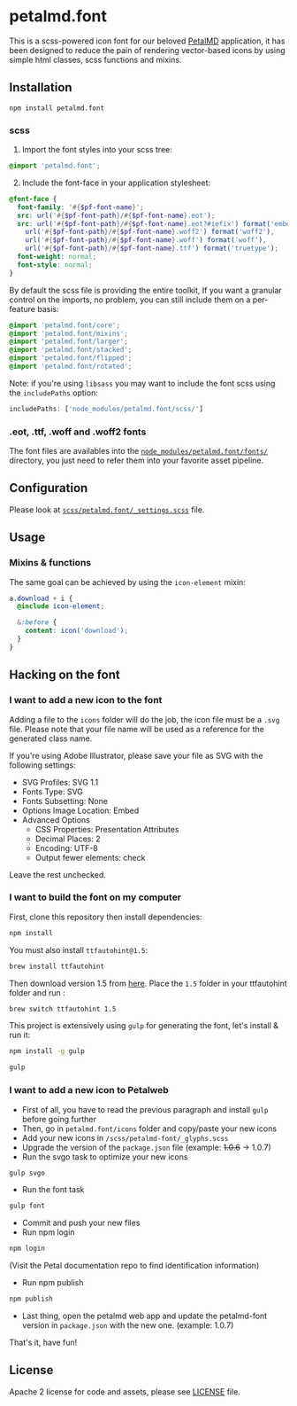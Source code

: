 # petalmd.font

This is a scss-powered icon font for our beloved [PetalMD](https://petalmd.com) application, it has been designed to reduce the pain of rendering vector-based icons by using simple html classes, scss functions and mixins.

## Installation

```
npm install petalmd.font
```

### scss

1. Import the font styles into your scss tree:

```scss
@import 'petalmd.font';
```

2. Include the font-face in your application stylesheet:

```scss
@font-face {
  font-family: '#{$pf-font-name}';
  src: url('#{$pf-font-path}/#{$pf-font-name}.eot');
  src: url('#{$pf-font-path}/#{$pf-font-name}.eot?#iefix') format('embedded-opentype'),
    url('#{$pf-font-path}/#{$pf-font-name}.woff2') format('woff2'),
    url('#{$pf-font-path}/#{$pf-font-name}.woff') format('woff'),
    url('#{$pf-font-path}/#{$pf-font-name}.ttf') format('truetype');
  font-weight: normal;
  font-style: normal;
}
```

By default the scss file is providing the entire toolkit, If you want a granular control on the imports, no problem, you can still include them on a per-feature basis:

```scss
@import 'petalmd.font/core';
@import 'petalmd.font/mixins';
@import 'petalmd.font/larger';
@import 'petalmd.font/stacked';
@import 'petalmd.font/flipped';
@import 'petalmd.font/rotated';
```

Note: if you're using `libsass` you may want to include the font scss using the `includePaths` option:

```javascript
includePaths: ['node_modules/petalmd.font/scss/']
```

### .eot, .ttf, .woff and .woff2 fonts

The font files are availables into the [`node_modules/petalmd.font/fonts/`](https://github.com/petaldevelopment/petalmd.font/tree/master/fonts) directory, you just need to refer them into your favorite asset pipeline.

## Configuration

Please look at [`scss/petalmd.font/_settings.scss`](https://github.com/petaldevelopment/petalmd.font/blob/master/scss/petalmd.font/_settings.scss) file.

## Usage

### Mixins & functions

The same goal can be achieved by using the `icon-element` mixin:

```scss
a.download + i {
  @include icon-element;

  &:before {
    content: icon('download');
  }
}
```

## Hacking on the font

### I want to add a new icon to the font

Adding a file to the `icons` folder will do the job, the icon file must be a `.svg` file.
Please note that your file name will be used as a reference for the generated class name.

If you're using Adobe Illustrator, please save your file as SVG with the following settings:

- SVG Profiles: SVG 1.1
- Fonts Type: SVG
- Fonts Subsetting: None
- Options Image Location: Embed
- Advanced Options
  - CSS Properties: Presentation Attributes
  - Decimal Places: 2
  - Encoding: UTF-8
  - Output fewer <tspan> elements: check

Leave the rest unchecked.

### I want to build the font on my computer

First, clone this repository then install dependencies:

```sh
npm install
```

You must also install `ttfautohint@1.5`:

```sh
brew install ttfautohint
```

Then download version 1.5 from [here](https://s3.amazonaws.com/petalmd.jenkins-ios/ttfautohint.zip). Place the `1.5` folder in your ttfautohint folder and run :

```sh
brew switch ttfautohint 1.5
```

This project is extensively using `gulp` for generating the font, let's install & run it:

```sh
npm install -g gulp
```

```sh
gulp
```

### I want to add a new icon to Petalweb

- First of all, you have to read the previous paragraph and install `gulp` before going further
- Then, go in `petalmd.font/icons` folder and copy/paste your new icons
- Add your new icons in `/scss/petalmd-font/_glyphs.scss`
- Upgrade the version of the `package.json` file (example: ~~1.0.6~~ -> 1.0.7)
- Run the svgo task to optimize your new icons
```sh
gulp svgo
```
- Run the font task
```sh
gulp font
```
- Commit and push your new files
- Run npm login
```sh
npm login
```
(Visit the Petal documentation repo to find identification information)

- Run npm publish
```sh
npm publish
```
- Last thing, open the petalmd web app and update the petalmd-font version in `package.json` with the new one. (example: 1.0.7)


That's it, have fun!

## License

Apache 2 license for code and assets, please see [LICENSE](https://github.com/petalmd/petalmd.font/blob/master/LICENSE) file.

